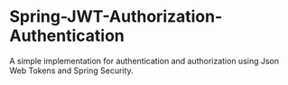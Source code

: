 # Spring-JWT-Authorization-Authentication

A simple implementation for authentication and authorization using Json Web Tokens and Spring Security.